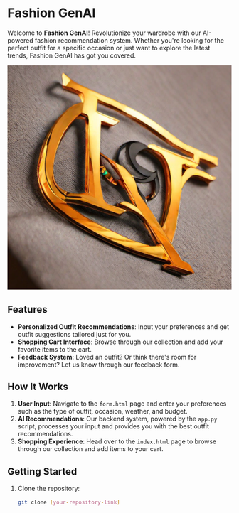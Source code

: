 # Fashion GenAI

Welcome to **Fashion GenAI**! Revolutionize your wardrobe with our AI-powered fashion recommendation system. Whether you're looking for the perfect outfit for a specific occasion or just want to explore the latest trends, Fashion GenAI has got you covered.

![Fashion GenAI Logo](static/logo.png)

## Features

- **Personalized Outfit Recommendations**: Input your preferences and get outfit suggestions tailored just for you.
- **Shopping Cart Interface**: Browse through our collection and add your favorite items to the cart.
- **Feedback System**: Loved an outfit? Or think there's room for improvement? Let us know through our feedback form.

## How It Works

1. **User Input**: Navigate to the `form.html` page and enter your preferences such as the type of outfit, occasion, weather, and budget.
2. **AI Recommendations**: Our backend system, powered by the `app.py` script, processes your input and provides you with the best outfit recommendations.
3. **Shopping Experience**: Head over to the `index.html` page to browse through our collection and add items to your cart.

## Getting Started

1. Clone the repository:
   ```bash
   git clone [your-repository-link]
